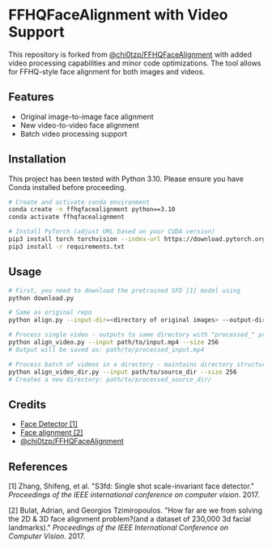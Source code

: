 # FFHQFaceAlignment with Video Support

This repository is forked from [@chi0tzp/FFHQFaceAlignment](https://github.com/chi0tzp/FFHQFaceAlignment) with added video processing capabilities and minor code optimizations. The tool allows for FFHQ-style face alignment for both images and videos.

## Features
- Original image-to-image face alignment
- New video-to-video face alignment
- Batch video processing support

## Installation

This project has been tested with Python 3.10. Please ensure you have Conda installed before proceeding.

```bash
# Create and activate conda environment
conda create -n ffhqfacealignment python==3.10
conda activate ffhqfacealignment

# Install PyTorch (adjust URL based on your CUDA version)
pip3 install torch torchvision --index-url https://download.pytorch.org/whl/cu118
pip3 install -r requirements.txt
```



## Usage


```bash
# First, you need to download the pretrained SFD [1] model using
python download.py
```



```bash
# Same as original repo
python align.py --input-dir=<directory of original images> --output-dir=<directory of cropped images> --size=<cropped image resolution>
```

```bash
# Process single video - outputs to same directory with "processed_" prefix
python align_video.py --input path/to/input.mp4 --size 256
# Output will be saved as: path/to/processed_input.mp4
```

```bash
# Process batch of videos in a directory - maintains directory structure
python align_video_dir.py --input path/to/source_dir --size 256
# Creates a new directory: path/to/processed_source_dir/
```

## Credits

 - [Face Detector [1]](https://github.com/sfzhang15/SFD) 
 - [Face alignment [2]](https://github.com/1adrianb/face-alignment)
 - [@chi0tzp/FFHQFaceAlignment](https://github.com/chi0tzp/FFHQFaceAlignment)



## References 

[1] Zhang, Shifeng, et al. "S3fd: Single shot scale-invariant face detector." *Proceedings of the IEEE international conference on computer vision*. 2017.

[2] Bulat, Adrian, and Georgios  Tzimiropoulos. "How far are we from solving the 2D & 3D face  alignment problem?(and a dataset of 230,000 3d facial landmarks)." *Proceedings of the IEEE International Conference on Computer Vision*. 2017.

